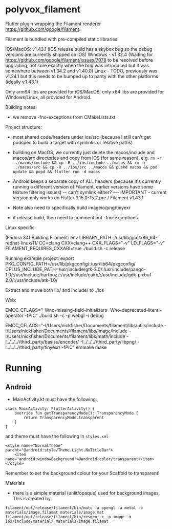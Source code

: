 # polyvox_filament


Flutter plugin wrapping the Filament renderer https://github.com/google/filament.

Filament is bundled with pre-compiled static libraries:

iOS/MacOS: v1.43.1
(iOS release build has a skybox bug so the debug versions are currently shipped on iOS)
Windows - v1.32.4
(Waiting for https://github.com/google/filament/issues/7078 to be resolved before upgrading, not sure exactly when the bug was introduced but it was somewhere between v1.34.2 and v1.40.0)
Linux - TODO, previously was v1.24.1 but this needs to be bumped up to parity with the other platforms (ideally v.1.43.1)

Only arm64 libs are provided for iOS/MacOS, only x64 libs are provided for Windows/Linux, all provided for Android.

Building notes:
- we remove -fno-exceptions from CMakeLists.txt 

Project structure:
- most shared code/headers under ios/src (because I still can't get podspec to build a target with symlinks or relative paths)
- building on MacOS, we currently just delete the macos/include and macos/src directories and copy from iOS  (for same reason), 
e.g.
`rm -r ../macos/include && cp -R ../ios/include ../macos && rm -r ../macos/src && cp -R ../ios/src ../macos && pushd macos && pod update && popd && flutter run -d macos`
- Android keeps a separate copy of ALL headers (because it's currently running a different version of Filament, earlier versions have some texture filtering issues) 
-- can't symlink either?
--- IMPORTANT - current version only works on Flutter 3.15.0-15.2.pre / Filament v1.43.1

- Note also need to specifically build imageio/png/tinyexr 
- if release build, then need to comment out -fno-exceptions

Linux specific

(Fedora 34)
Building Filament:
env LIBRARY_PATH=/usr/lib/gcc/x86_64-redhat-linux/11/ CC=clang CXX=clang++ CXX_FLAGS="-v" LD_FLAGS="-v" FILAMENT_REQUIRES_CXXABI=true  ./build.sh -c release

Running example project:
export PKG_CONFIG_PATH=/usr/lib/pkgconfig/:/usr/lib64/pkgconfig/ CPLUS_INCLUDE_PATH=/usr/include/gtk-3.0/:/usr/include/pango-1.0/:/usr/include/harfbuzz:/usr/include/cairo/:/usr/include/gdk-pixbuf-2.0/:/usr/include/atk-1.0/

Extract and move both lib/ and include/ to ./ios

Web:

EMCC_CFLAGS="-Wno-missing-field-initializers -Wno-deprecated-literal-operator -fPIC" ./build.sh -c -p webgl -i debug

EMCC_CFLAGS="-I/Users/nickfisher/Documents/filament/libs/utils/include -I/Users/nickfisher/Documents/filament/libs/image/include -I/Users/nickfisher/Documents/filament/libs/math/include -I../../..//third_party/basisu/encoder/ -I../../..//third_party/libpng/ -I../../..//third_party/tinyexr/ -fPIC" emmake make

# Running

## Android 

- MainActivity.kt must have the following:
```
class MainActivity: FlutterActivity() {
    override fun getTransparencyMode(): TransparencyMode {
        return TransparencyMode.transparent
    }
}
```
and theme must have the following in `styles.xml`
```
<style name="NormalTheme" parent="@android:style/Theme.Light.NoTitleBar">
    <item name="android:windowBackground">@android:color/transparent</item>
</style>
```

Remember to set the background colour for your Scaffold to transparent!

Materials

- there is a simple material (unlit/opaque) used for background images. This is created by:
```
filament/out/release/filament/bin/matc -a opengl -a metal -o materials/image.filamat materials/image.mat
filament/out/release/filament/bin/resgen -c -p image -x ios/include/material/ materials/image.filamat            
```
 



